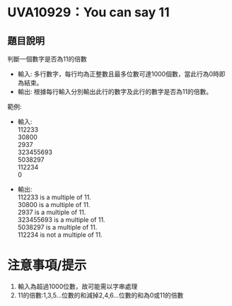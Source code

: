 # UVA10929：You can say 11
## 題目說明
判斷一個數字是否為11的倍數
- 輸入: 多行數字，每行均為正整數且最多位數可達1000個數，當此行為0時即為結束。
- 輸出: 根據每行輸入分別輸出此行的數字及此行的數字是否為11的倍數。

範例:
- 輸入:  
112233  
30800  
2937  
323455693  
5038297  
112234  
0

- 輸出:  
112233 is a multiple of 11.  
30800 is a multiple of 11.  
2937 is a multiple of 11.  
323455693 is a multiple of 11.  
5038297 is a multiple of 11.  
112234 is not a multiple of 11.  

# 注意事項/提示
1. 輸入為超過1000位數，故可能需以字串處理
2. 11的倍數:1,3,5...位數的和減掉2,4,6...位數的和為0或11的倍數